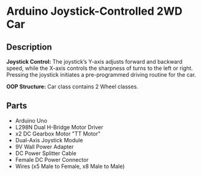 # Arduino Joystick-Controlled 2WD Car

## Description
**Joystick Control:** The joystick’s Y-axis adjusts forward and backward speed, while the X-axis controls the sharpness of turns to the left or right. Pressing the joystick initiates a pre-programmed driving routine for the car.

**OOP Structure:** Car class contains 2 Wheel classes.

## Parts
- Arduino Uno
- L298N Dual H-Bridge Motor Driver
- x2 DC Gearbox Motor "TT Motor"
- Dual-Axis Joystick Module
- 9V Wall Power Adapter
- DC Power Splitter Cable
- Female DC Power Connector
- Wires (x5 Male to Female, x8 Male to Male)
